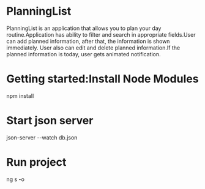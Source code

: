 # PlanningList
PlanningList is an application that allows you to plan your day routine.Application has ability to filter and search in appropriate fields.User can add planned information, after that, the information is shown immediately. User also can edit and delete planned information.If the planned information is today, user gets animated notification.

# Getting started:Install Node Modules
npm install 
# Start json server
json-server --watch db.json 
# Run project
ng s -o
